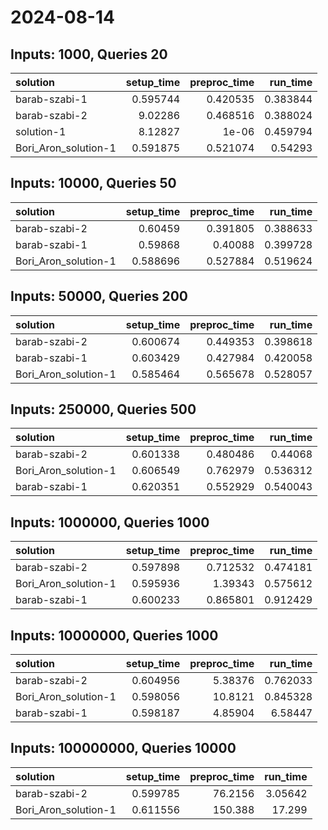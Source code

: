 # 2024-08-14

## Inputs: 1000, Queries 20

| solution             |   setup_time |   preproc_time |   run_time |
|:---------------------|-------------:|---------------:|-----------:|
| barab-szabi-1        |     0.595744 |       0.420535 |   0.383844 |
| barab-szabi-2        |     9.02286  |       0.468516 |   0.388024 |
| solution-1           |     8.12827  |       1e-06    |   0.459794 |
| Bori_Aron_solution-1 |     0.591875 |       0.521074 |   0.54293  |

## Inputs: 10000, Queries 50

| solution             |   setup_time |   preproc_time |   run_time |
|:---------------------|-------------:|---------------:|-----------:|
| barab-szabi-2        |     0.60459  |       0.391805 |   0.388633 |
| barab-szabi-1        |     0.59868  |       0.40088  |   0.399728 |
| Bori_Aron_solution-1 |     0.588696 |       0.527884 |   0.519624 |

## Inputs: 50000, Queries 200

| solution             |   setup_time |   preproc_time |   run_time |
|:---------------------|-------------:|---------------:|-----------:|
| barab-szabi-2        |     0.600674 |       0.449353 |   0.398618 |
| barab-szabi-1        |     0.603429 |       0.427984 |   0.420058 |
| Bori_Aron_solution-1 |     0.585464 |       0.565678 |   0.528057 |

## Inputs: 250000, Queries 500

| solution             |   setup_time |   preproc_time |   run_time |
|:---------------------|-------------:|---------------:|-----------:|
| barab-szabi-2        |     0.601338 |       0.480486 |   0.44068  |
| Bori_Aron_solution-1 |     0.606549 |       0.762979 |   0.536312 |
| barab-szabi-1        |     0.620351 |       0.552929 |   0.540043 |

## Inputs: 1000000, Queries 1000

| solution             |   setup_time |   preproc_time |   run_time |
|:---------------------|-------------:|---------------:|-----------:|
| barab-szabi-2        |     0.597898 |       0.712532 |   0.474181 |
| Bori_Aron_solution-1 |     0.595936 |       1.39343  |   0.575612 |
| barab-szabi-1        |     0.600233 |       0.865801 |   0.912429 |

## Inputs: 10000000, Queries 1000

| solution             |   setup_time |   preproc_time |   run_time |
|:---------------------|-------------:|---------------:|-----------:|
| barab-szabi-2        |     0.604956 |        5.38376 |   0.762033 |
| Bori_Aron_solution-1 |     0.598056 |       10.8121  |   0.845328 |
| barab-szabi-1        |     0.598187 |        4.85904 |   6.58447  |

## Inputs: 100000000, Queries 10000

| solution             |   setup_time |   preproc_time |   run_time |
|:---------------------|-------------:|---------------:|-----------:|
| barab-szabi-2        |     0.599785 |        76.2156 |    3.05642 |
| Bori_Aron_solution-1 |     0.611556 |       150.388  |   17.299   |